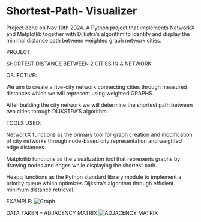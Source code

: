 # Shortest-Path- Visualizer
Project done on Nov 10th 2024. 
  A Python project that implements NetworkX and Matplotlib together with Dijkstra’s algorithm to identify and display the minimal distance path between weighted graph network cities.

PROJECT

SHORTEST DISTANCE BETWEEN 2 CITIES IN A NETWORK


OBJECTIVE:

We aim to create a five-city network connecting cities through measured distances which we will represent using weighted GRAPHS.

After building the city network we will determine the shortest path between two cities through DIJKSTRA’S algorithm.

TOOLS USED:

  NetworkX functions as the primary tool for graph creation and modification of city networks through node-based city representation and weighted edge distances.

  Matplotlib functions as the visualization tool that represents graphs by drawing nodes and edges while displaying the shortest path.

  Heapq functions as the Python standard library module to implement a priority queue which optimizes Dijkstra’s algorithm through efficient minimum distance retrieval.





EXAMPLE: 
![Graph](https://github.com/user-attachments/assets/3e2d67dd-efb9-4976-91ae-c2c8de860999)

DATA TAKEN – ADJACENCY MATRIX
![ADJACENCY MATRIX](https://github.com/user-attachments/assets/fd50b85a-f8b9-4de7-8cb3-c5d17519a38d)



 
